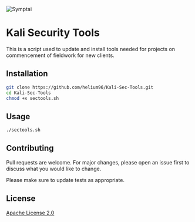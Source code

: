 ![Symptai](https://symptai.com/images/symptai_rgb_h.gif)
# Kali Security Tools

This is a script used to update and install tools needed for projects on commencement of fieldwork for new clients. 

## Installation


```bash
git clone https://github.com/helium96/Kali-Sec-Tools.git
cd Kali-Sec-Tools
chmod +x sectools.sh
```

## Usage

```bash
./sectools.sh
```

## Contributing
Pull requests are welcome. For major changes, please open an issue first to discuss what you would like to change.

Please make sure to update tests as appropriate.

## License
[Apache License 2.0](https://www.apache.org/licenses/LICENSE-2.0)
